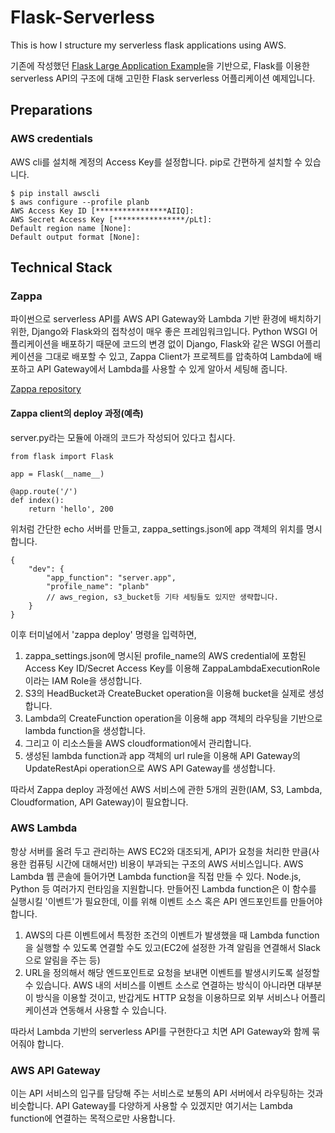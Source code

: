# Flask-Serverless
This is how I structure my serverless flask applications using AWS.

기존에 작성했던 <a href="https://github.com/JoMingyu/Flask-Large-Application-Example">Flask Large Application Example</a>을 기반으로, Flask를 이용한 serverless API의 구조에 대해 고민한 Flask serverless 어플리케이션 예제입니다.

## Preparations
### AWS credentials
AWS cli를 설치해 계정의 Access Key를 설정합니다. pip로 간편하게 설치할 수 있습니다.
~~~
$ pip install awscli
$ aws configure --profile planb
AWS Access Key ID [****************AIIQ]: 
AWS Secret Access Key [****************/pLt]: 
Default region name [None]: 
Default output format [None]: 
~~~

## Technical Stack
### Zappa
파이썬으로 serverless API를 AWS API Gateway와 Lambda 기반 환경에 배치하기 위한, Django와 Flask와의 접착성이 매우 좋은 프레임워크입니다. Python WSGI 어플리케이션을 배포하기 때문에 코드의 변경 없이 Django, Flask와 같은 WSGI 어플리케이션을 그대로 배포할 수 있고, Zappa Client가 프로젝트를 압축하여 Lambda에 배포하고 API Gateway에서 Lambda를 사용할 수 있게 알아서 세팅해 줍니다.

<a href="https://github.com/Miserlou/Zappa">Zappa repository</a>

#### Zappa client의 deploy 과정(예측)
server.py라는 모듈에 아래의 코드가 작성되어 있다고 칩시다.
~~~
from flask import Flask

app = Flask(__name__)

@app.route('/')
def index():
    return 'hello', 200
~~~
위처럼 간단한 echo 서버를 만들고, zappa_settings.json에 app 객체의 위치를 명시합니다.
~~~
{
    "dev": {
        "app_function": "server.app",
        "profile_name": "planb"
        // aws_region, s3_bucket등 기타 세팅들도 있지만 생략합니다.
    }
}
~~~
이후 터미널에서 'zappa deploy' 명령을 입력하면,
1. zappa_settings.json에 명시된 profile_name의 AWS credential에 포함된 Access Key ID/Secret Access Key를 이용해 ZappaLambdaExecutionRole이라는 IAM Role을 생성합니다.
2. S3의 HeadBucket과 CreateBucket operation을 이용해 bucket을 실제로 생성합니다.
3. Lambda의 CreateFunction operation을 이용해 app 객체의 라우팅을 기반으로 lambda function을 생성합니다.
4. 그리고 이 리소스들을 AWS cloudformation에서 관리합니다.
5. 생성된 lambda function과 app 객체의 url rule을 이용해 API Gateway의 UpdateRestApi operation으로 AWS API Gateway를 생성합니다.

따라서 Zappa deploy 과정에선 AWS 서비스에 관한 5개의 권한(IAM, S3, Lambda, Cloudformation, API Gateway)이 필요합니다.

### AWS Lambda
항상 서버를 올려 두고 관리하는 AWS EC2와 대조되게, API가 요청을 처리한 만큼(사용한 컴퓨팅 시간에 대해서만) 비용이 부과되는 구조의 AWS 서비스입니다. AWS Lambda 웹 콘솔에 들어가면 Lambda function을 직접 만들 수 있다. Node.js, Python 등 여러가지 런타임을 지원합니다. 만들어진 Lambda function은 이 함수를 실행시킬 '이벤트'가 필요한데, 이를 위해 이벤트 소스 혹은 API 엔드포인트를 만들어야 합니다.
1. AWS의 다른 이벤트에서 특정한 조건의 이벤트가 발생했을 때 Lambda function을 실행할 수 있도록 연결할 수도 있고(EC2에 설정한 가격 알림을 연결해서 Slack으로 알림을 주는 등)
2. URL을 정의해서 해당 엔드포인트로 요청을 보내면 이벤트를 발생시키도록 설정할 수 있습니다. AWS 내의 서비스를 이벤트 소스로 연결하는 방식이 아니라면 대부분 이 방식을 이용할 것이고, 반갑게도 HTTP 요청을 이용하므로 외부 서비스나 어플리케이션과 연동해서 사용할 수 있습니다.

따라서 Lambda 기반의 serverless API를 구현한다고 치면 API Gateway와 함께 묶어줘야 합니다.

### AWS API Gateway
이는 API 서비스의 입구를 담당해 주는 서비스로 보통의 API 서버에서 라우팅하는 것과 비슷합니다. API Gateway를 다양하게 사용할 수 있겠지만 여기서는 Lambda function에 연결하는 목적으로만 사용합니다.
